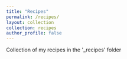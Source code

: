 ```yaml
---
title: "Recipes"
permalink: /recipes/
layout: collection
collection: recipes
author_profile: false
---
```


Collection of my recipes in the '_recipes' folder
